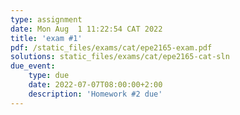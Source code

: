 ```yaml
---
type: assignment
date: Mon Aug  1 11:22:54 CAT 2022
title: 'exam #1'
pdf: /static_files/exams/cat/epe2165-exam.pdf
solutions: static_files/exams/cat/epe2165-cat-sln
due_event: 
    type: due
    date: 2022-07-07T08:00:00+2:00
    description: 'Homework #2 due'
---
```

